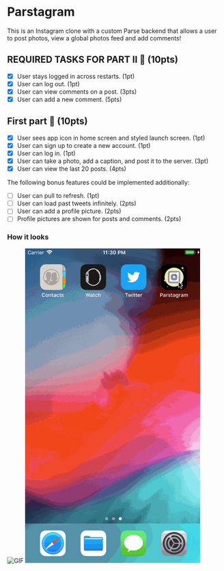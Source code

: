 # Parstagram

This is an Instagram clone with a custom Parse backend that allows a user to post photos, view a global photos feed and add comments!

## REQUIRED TASKS FOR PART II 📝 (10pts)

- [X] User stays logged in across restarts. (1pt)
- [X] User can log out. (1pt)
- [X] User can view comments on a post. (3pts)
- [X] User can add a new comment. (5pts)

## First part 📝 (10pts)

- [X] User sees app icon in home screen and styled launch screen. (1pt)
- [X] User can sign up to create a new account. (1pt)
- [X] User can log in. (1pt)
- [X] User can take a photo, add a caption, and post it to the server. (3pt)
- [X] User can view the last 20 posts. (4pts)

The following bonus features could be implemented additionally:
- [ ] User can pull to refresh. (1pt)
- [ ] User can load past tweets infinitely. (2pts)
- [ ] User can add a profile picture. (2pts)
- [ ] Profile pictures are shown for posts and comments. (2pts)

### How it looks

<img src='https://github.com/KCSAURAV/Parstagram/blob/master/Parstagram.gif' title='Video' width='' alt='GIF' />

<img src='https://github.com/KCSAURAV/Parstagram/blob/master/Parstagram2.gif' title='Video2' width='' alt='GIF' />

